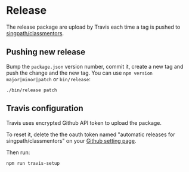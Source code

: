 # Release

The release package are upload by Travis each time a tag is pushed to
[singpath/classmentors].


## Pushing new release

Bump the `package.json` version number, commit it, create a new tag and push
the change and the new tag. You can use `npm version major|minor|patch` or
`bin/release`:
```
./bin/release patch
```

## Travis configuration

Travis uses encrypted Github API token to upload the package.

To reset it, delete the the oauth token named "automatic releases for singpath/classmentors"
on your [Github setting page](https://github.com/settings/tokens).

Then run:
```
npm run travis-setup
```

[singpath/classmentors]: https://github.com/singpath/classmentors

